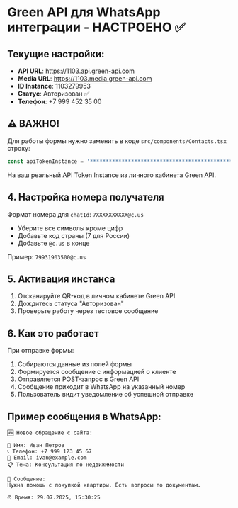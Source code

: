 # Green API для WhatsApp интеграции - НАСТРОЕНО ✅

## Текущие настройки:

- **API URL**: https://1103.api.green-api.com
- **Media URL**: https://1103.media.green-api.com  
- **ID Instance**: 1103279953
- **Статус**: Авторизован ✅
- **Телефон**: +7 999 452 35 00

## ⚠️ ВАЖНО! 

Для работы формы нужно заменить в коде `src/components/Contacts.tsx` строку:

```javascript
const apiTokenInstance = '****************************************************'; 
```

На ваш реальный API Token Instance из личного кабинета Green API.

## 4. Настройка номера получателя

Формат номера для `chatId`: `7XXXXXXXXXX@c.us`
- Уберите все символы кроме цифр
- Добавьте код страны (7 для России)
- Добавьте `@c.us` в конце

Пример: `79931903500@c.us`

## 5. Активация инстанса

1. Отсканируйте QR-код в личном кабинете Green API
2. Дождитесь статуса "Авторизован"
3. Проверьте работу через тестовое сообщение

## 6. Как это работает

При отправке формы:
1. Собираются данные из полей формы
2. Формируется сообщение с информацией о клиенте
3. Отправляется POST-запрос в Green API
4. Сообщение приходит в WhatsApp на указанный номер
5. Пользователь видит уведомление об успешной отправке

## Пример сообщения в WhatsApp:

```
🆕 Новое обращение с сайта:

👤 Имя: Иван Петров
📞 Телефон: +7 999 123 45 67
📧 Email: ivan@example.com
📋 Тема: Консультация по недвижимости

💬 Сообщение:
Нужна помощь с покупкой квартиры. Есть вопросы по документам.

⏰ Время: 29.07.2025, 15:30:25
```
